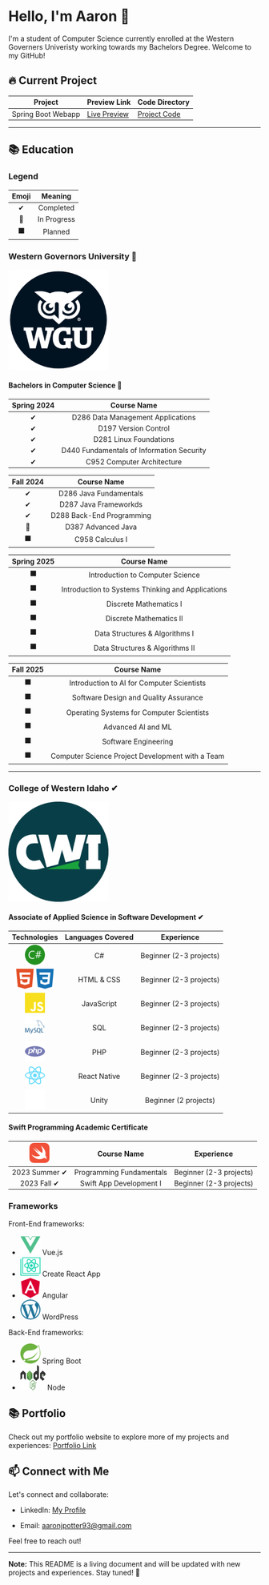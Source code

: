 # Hello, I'm Aaron 👋

I'm a student of Computer Science currently enrolled at the Western Governers Univeristy working towards my Bachelors Degree. Welcome to my GitHub!

## 🔥 Current Project

| Project | Preview Link  | Code Directory |
|---------|-------------|---------|
| Spring Boot Webapp | [Live Preview](http://18.237.197.184:8081/mainscreen)| [Project Code](https://github.com/aaronjpotter93/d287-java-frameworks) |

---

## 📚 Education
### Legend
| Emoji | Meaning | 
|:---------:|:-------------:|
| ✔ | Completed |
| 🔄 | In Progress |
| ⬛ | Planned |

<h3>Western Governors University 🔄</h3>
<img src="assets/wgulogo.png" width="200" height="200" alt="Western Governors University Logo">
<h4>Bachelors in Computer Science 🔄</h4>  

| Spring 2024 | Course Name | 
|:--------------------------:|:-------------------:|
| ✔ | D286 Data Management Applications | 
| ✔ | D197 Version Control | 
| ✔ | D281 Linux Foundations | 
| ✔ | D440 Fundamentals of Information Security |
| ✔ | C952 Computer Architecture |

| Fall 2024 | Course Name | 
|:---------:|:-------------------:|
|     ✔     | D286 Java Fundamentals | 
|     ✔     | D287 Java Frameworkds | 
|    ✔     | D288 Back-End Programming | 
|    🔄     | D387 Advanced Java |
|     ⬛     | C958 Calculus I |

| Spring 2025 | Course Name | 
|:--------------------------:|:-------------------:|
| ⬛ | Introduction to Computer Science |
| ⬛ | Introduction to Systems Thinking and Applications |
| ⬛ | Discrete Mathematics I |
| ⬛ | Discrete Mathematics II |
| ⬛ | Data Structures & Algorithms I |
| ⬛ | Data Structures & Algorithms II |

| Fall 2025 | Course Name | 
|:--------------------------:|:-------------------:|
| ⬛ | Introduction to AI for Computer Scientists |
| ⬛ | Software Design and Quality Assurance |
| ⬛ | Operating Systems for Computer Scientists |
| ⬛ | Advanced AI and ML |
| ⬛ | Software Engineering |
| ⬛ | Computer Science Project Development with a Team |

---

<h3>College of Western Idaho ✔</h3>
<img src="assets/cwilogo.png" width="200" height="200" alt="College of Western Idaho Logo">
<h4>Associate of Applied Science in Software Development ✔</h4>

| Technologies| Languages Covered | Experience |
|:--------------------------:|:-------------------:|:------------:|
| <img src="assets/csharp.svg" width="40" height="40" alt="C Sharp Logo"> | C# | Beginner (2-3 projects) |
| <img src="assets/html5.svg" width="40" height="40" alt="HTML 5 Logo"><img src="assets/css3.svg" width="40" height="40" alt="CSS 3 Logo"> | HTML & CSS | Beginner (2-3 projects) |
| <img src="assets/javascript.svg" width="40" height="40" alt="JavaScript Logo">| JavaScript | Beginner (2-3 projects) |
| <img src="assets/mysql.svg" width="40" height="40" alt="My SQL Logo">| SQL | Beginner (2-3 projects) |
| <img src="assets/php.svg" width="40" height="40" alt="PHP Logo"> | PHP | Beginner (2-3 projects) |
| <img src="assets/react.svg" width="40" height="40" alt="React Logo"> | React Native | Beginner (2-3 projects) |
| <img src="assets/unity.svg" width="40" height="40" alt="Unity Logo"> | Unity | Beginner (2 projects) |

<h4>Swift Programming Academic Certificate</h4>

| <img src="assets/swift.svg" width="40" height="40" alt="Swift Logo"> | Course Name | Experience |
|:--------------------------:|:-------------------:|:------------:|
| 2023 Summer ✔ | Programming Fundamentals | Beginner (2-3 projects) |
| 2023 Fall ✔ | Swift App Development I | Beginner (2-3 projects) |


### Frameworks

Front-End frameworks:

- <img src="assets/vuedotjs.svg" width="40" height="40" alt="Vue.js Logo"> Vue.js
- <img src="assets/createreactapp.svg" width="40" height="40" alt="Create React App Logo"> Create React App
- <img src="assets/angular.svg" width="40" height="40" alt="Angular Logo"> Angular
- <img src="assets/wordpress.svg" width="40" height="40" alt="WordPress Logo"> WordPress

Back-End frameworks:

- <img src="assets/Spring_Boot.svg" width="40" height="40" alt="Spring Boot Logo"> Spring Boot
- <img src="assets/Node.js_logo.svg" width="50" height="50" alt="Node.js Logo Logo"> Node

<!-- ---
<h3><img src="assets/edx.svg" width="90" height="90" alt="edX Logo"> | HarvardX 🔄</h3>
<img src="assets/harvardlogo.png" width="200" height="200" alt="Harvard Logo"> 

| Technologies | Course Name | Experience |
|:--------------------------:|:-------------------:|------------:|
| <img src="assets/c.svg" width="40" height="40" alt="C Logo">  | CS50x Intro to Computer Science 🔄 | Beginner |
| <img src="assets/python-logo-only.svg" width="40" height="40" alt="Python Logo">  | CS50P Intro to Computer Science ⬛ | Intermediate |
| <img src="assets/python-logo-only.svg" width="40" height="40" alt="Python Logo">  | CS50's Intro to Artificial Intelligence with Python ⬛ | Advanced | -->

<!-- ---
<h3><img src="assets/udemy.svg" width="90" height="90" alt="Udemy Logo"> | Udemy Courses 🔄</h3>

| Technologies | Course Name | Experience |
|:--------------------------:|:-------------------:|------------:|
| <img src="assets/psql.svg" width="40" height="40" alt="PostgreSQL Logo">  | The Complete SQL Bootcamp 🔄 | Beginner |
| <img src="assets/linux.svg" width="40" height="40" alt="Linux Logo">  | Master the Linux Command Line 🔄 | Beginner |
| <img src="assets/amazonaws.svg" width="40" height="40" alt="AWS Logo">  | AWS Certified Developer Associate ⬛ | Beginner | -->

## 📚 Portfolio

Check out my portfolio website to explore more of my projects and experiences: [Portfolio Link](https://aaronpotter6.wordpress.com/)

## 📫 Connect with Me

Let's connect and collaborate:

- LinkedIn: <a href="https://www.linkedin.com/in/aaron-potter-31b172107/">My Profile</a>

- Email: aaronjpotter93@gmail.com

Feel free to reach out!

---

**Note:** This README is a living document and will be updated with new projects and experiences. Stay tuned! 🌟

  
